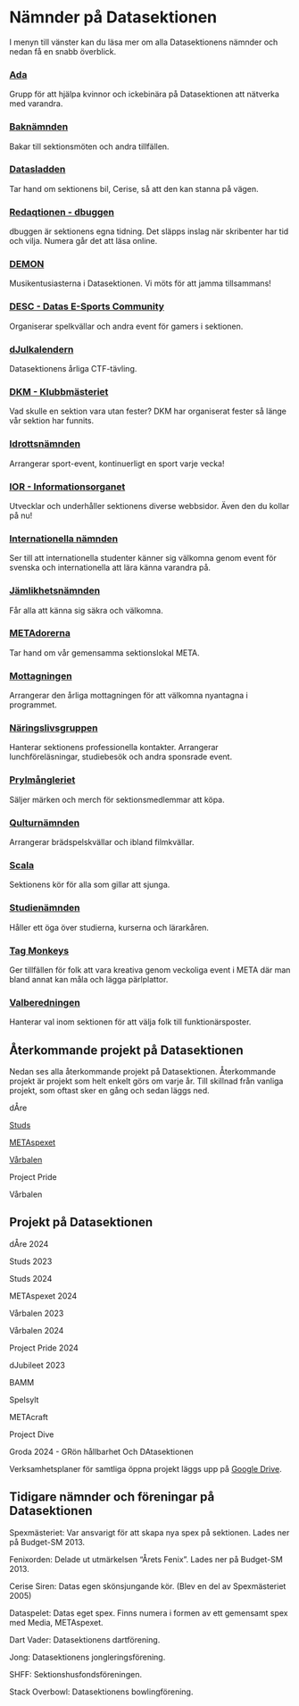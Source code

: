 # Nämnder på Datasektionen

I menyn till vänster kan du läsa mer om alla Datasektionens nämnder och nedan få en snabb överblick.

### [Ada](/namnder/ada)

Grupp för att hjälpa kvinnor och ickebinära på Datasektionen att nätverka med varandra.

### [Baknämnden](/namnder/baknamnden)

Bakar till sektionsmöten och andra tillfällen.

### [Datasladden](/namnder/datasladden)

Tar hand om sektionens bil, Cerise, så att den kan stanna på vägen.

### [Redaqtionen - dbuggen](http://dbu.gg)

dbuggen är sektionens egna tidning. Det släpps inslag när skribenter har tid och vilja. Numera går det att läsa online.

### [DEMON](/namnder/demon)

Musikentusiasterna i Datasektionen. Vi möts för att jamma tillsammans!

### [DESC - Datas E-Sports Community](/namnder/desc)

Organiserar spelkvällar och andra event för gamers i sektionen.

### [dJulkalendern](/namnder/djulkalendern)

Datasektionens årliga CTF-tävling. <img style="height: 1em" src="https://djulkalendern.se/images/djuldanke.svg">

### [DKM - Klubbmästeriet](/namnder/dkm)

Vad skulle en sektion vara utan fester? DKM har organiserat fester så länge vår sektion har funnits.

### [Idrottsnämnden](/namnder/idrottsnamnden)

Arrangerar sport-event, kontinuerligt en sport varje vecka!

### [IOR - Informationsorganet](/namnder/informationsorganet)

Utvecklar och underhåller sektionens diverse webbsidor. Även den du kollar på nu!

### [Internationella nämnden](/namnder/internationella-namnden)

Ser till att internationella studenter känner sig välkomna genom event för svenska och internationella att lära känna varandra på.

### [Jämlikhetsnämnden](/namnder/jamlikhetsnamnden)

Får alla att känna sig säkra och välkomna.

### [METAdorerna](/namnder/metadorerna)

Tar hand om vår gemensamma sektionslokal META.

### [Mottagningen](/namnder/mottagningen)

Arrangerar den årliga mottagningen för att välkomna nyantagna i programmet.

### [Näringslivsgruppen](/namnder/naringslivsgruppen)

Hanterar sektionens professionella kontakter. Arrangerar lunchföreläsningar, studiebesök och andra sponsrade event.

### [Prylmångleriet](/namnder/prylmangleriet)

Säljer märken och merch för sektionsmedlemmar att köpa.

### [Qulturnämnden](/namnder/qulturnamnden)

Arrangerar brädspelskvällar och ibland filmkvällar.

### [Scala](/namnder/scala)

Sektionens kör för alla som gillar att sjunga.

### [Studienämnden](/namnder/studienamnden)

Håller ett öga över studierna, kurserna och lärarkåren.

### [Tag Monkeys](/namnder/tag-monkeys)

Ger tillfällen för folk att vara kreativa genom veckoliga event i META där man bland annat kan måla och lägga pärlplattor.

### [Valberedningen](/namnder/valberedningen)

Hanterar val inom sektionen för att välja folk till funktionärsposter.

## Återkommande projekt på Datasektionen

Nedan ses alla återkommande projekt på Datasektionen. Återkommande projekt är projekt som helt enkelt görs om varje år. Till skillnad från vanliga projekt, som oftast sker en gång och sedan läggs ned.

dÅre

[Studs](https://studieresan.se)

[METAspexet](http://metaspexet.se)

[Vårbalen](https://www.facebook.com/dvarbalen/?fref=tag)

Project Pride

Vårbalen

## Projekt på Datasektionen

dÅre 2024

Studs 2023

Studs 2024

METAspexet 2024

Vårbalen 2023

Vårbalen 2024

Project Pride 2024

dJubileet 2023

BAMM

Spelsylt

METAcraft

Project Dive

Groda 2024 - GRön hållbarhet Och DAtasektionen

Verksamhetsplaner för samtliga öppna projekt läggs upp på [Google Drive](https://dsekt.se/vp-projekt).

## Tidigare nämnder och föreningar på Datasektionen

Spexmästeriet: Var ansvarigt för att skapa nya spex på sektionen. Lades ner på Budget-SM 2013.

Fenixorden: Delade ut utmärkelsen “Årets Fenix”. Lades ner på Budget-SM 2013.

Cerise Siren: Datas egen skönsjungande kör. (Blev en del av Spexmästeriet 2005)

Dataspelet: Datas eget spex. Finns numera i formen av ett gemensamt spex med Media, METAspexet.

Dart Vader: Datasektionens dartförening.

Jong: Datasektionens jongleringsförening.

SHFF: Sektionshusfondsföreningen.

Stack Overbowl: Datasektionens bowlingförening.
